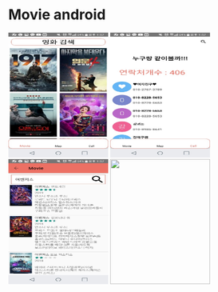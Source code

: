 # Movie android 

<div>
<img src="project_image1.jpeg" width=200 height=250>
<img src="project_image2.jpeg" width=200 height=250>
<img src="project_image3.jpeg" width=200 height=250>
<img src="project_image4.jpeg" width=200 height=250>
</div>

